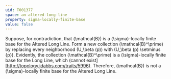 ```yaml
---
uid: T001377
space: an-altered-long-line
property: sigma-locally-finite-base
value: false
---
```

Suppose, for contradiction, that \(\mathcal{B}\) is a \(\sigma\)-locally finite base for the Altered Long Line. Form a new collection \(\mathcal{B}^\prime\) by replacing every neighborhood \(U_\beta (p)\) with \(U_\beta (p) \setminus \{p\}\). Evidently, the collection (\mathcal{B}^\prime\) is a \(\sigma\)-locally finite base for the Long Line, which (cannot exist][http://topology.jdabbs.com/traits/5996). Therefore, \(\mathcal{B}\) is not a \(\sigma\)-locally finite base for the Altered Long Line.

